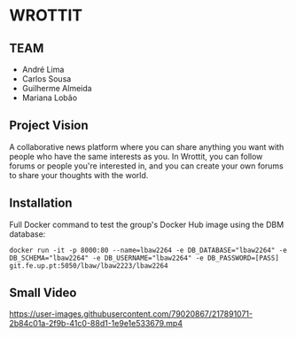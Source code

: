 # WROTTIT

## TEAM

- André Lima
- Carlos Sousa
- Guilherme Almeida
- Mariana Lobão

## Project Vision

A collaborative news platform where you can share anything you want with people who have the same interests as you. In Wrottit, you can follow forums or people you're interested in, and you can create your own forums to share your thoughts with the world.

## Installation

Full Docker command to test the group's Docker Hub image using the DBM database:

```docker
docker run -it -p 8000:80 --name=lbaw2264 -e DB_DATABASE="lbaw2264" -e DB_SCHEMA="lbaw2264" -e DB_USERNAME="lbaw2264" -e DB_PASSWORD=[PASS] git.fe.up.pt:5050/lbaw/lbaw2223/lbaw2264
```

 

## Small Video 



https://user-images.githubusercontent.com/79020867/217891071-2b84c01a-2f9b-41c0-88d1-1e9e1e533679.mp4

